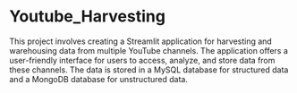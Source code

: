 # Youtube_Harvesting
This project involves creating a Streamlit application for harvesting and warehousing data from multiple YouTube channels. The application offers a user-friendly interface for users to access, analyze, and store data from these channels. The data is stored in a MySQL database for structured data and a MongoDB database for unstructured data. 
